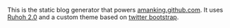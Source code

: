 This is the static blog generator that powers [amanking.github.com](http://amanking.github.com). It uses [Ruhoh 2.0](http://ruhoh.com/) and a custom theme based on [twitter bootstrap](http://twitter.github.com/bootstrap).